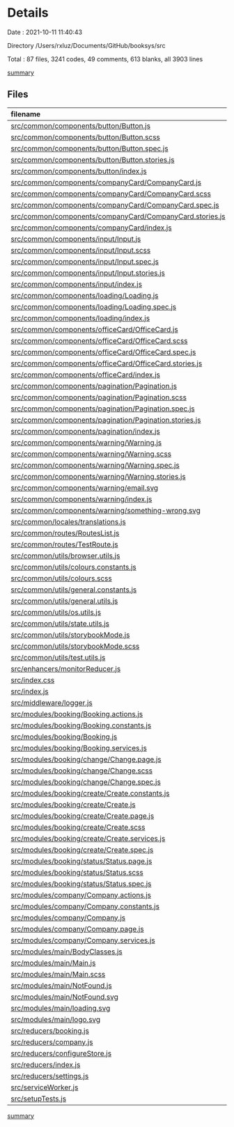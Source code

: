 # Details

Date : 2021-10-11 11:40:43

Directory /Users/rxluz/Documents/GitHub/booksys/src

Total : 87 files,  3241 codes, 49 comments, 613 blanks, all 3903 lines

[summary](results.md)

## Files
| filename | language | code | comment | blank | total |
| :--- | :--- | ---: | ---: | ---: | ---: |
| [src/common/components/button/Button.js](/src/common/components/button/Button.js) | JavaScript | 22 | 0 | 6 | 28 |
| [src/common/components/button/Button.scss](/src/common/components/button/Button.scss) | SCSS | 50 | 0 | 9 | 59 |
| [src/common/components/button/Button.spec.js](/src/common/components/button/Button.spec.js) | JavaScript | 28 | 0 | 5 | 33 |
| [src/common/components/button/Button.stories.js](/src/common/components/button/Button.stories.js) | JavaScript | 33 | 0 | 5 | 38 |
| [src/common/components/button/index.js](/src/common/components/button/index.js) | JavaScript | 3 | 0 | 2 | 5 |
| [src/common/components/companyCard/CompanyCard.js](/src/common/components/companyCard/CompanyCard.js) | JavaScript | 54 | 0 | 7 | 61 |
| [src/common/components/companyCard/CompanyCard.scss](/src/common/components/companyCard/CompanyCard.scss) | SCSS | 136 | 0 | 27 | 163 |
| [src/common/components/companyCard/CompanyCard.spec.js](/src/common/components/companyCard/CompanyCard.spec.js) | JavaScript | 21 | 0 | 4 | 25 |
| [src/common/components/companyCard/CompanyCard.stories.js](/src/common/components/companyCard/CompanyCard.stories.js) | JavaScript | 45 | 0 | 5 | 50 |
| [src/common/components/companyCard/index.js](/src/common/components/companyCard/index.js) | JavaScript | 3 | 0 | 2 | 5 |
| [src/common/components/input/Input.js](/src/common/components/input/Input.js) | JavaScript | 148 | 0 | 13 | 161 |
| [src/common/components/input/Input.scss](/src/common/components/input/Input.scss) | SCSS | 87 | 0 | 15 | 102 |
| [src/common/components/input/Input.spec.js](/src/common/components/input/Input.spec.js) | JavaScript | 51 | 0 | 8 | 59 |
| [src/common/components/input/Input.stories.js](/src/common/components/input/Input.stories.js) | JavaScript | 54 | 0 | 7 | 61 |
| [src/common/components/input/index.js](/src/common/components/input/index.js) | JavaScript | 3 | 0 | 2 | 5 |
| [src/common/components/loading/Loading.js](/src/common/components/loading/Loading.js) | JavaScript | 8 | 0 | 3 | 11 |
| [src/common/components/loading/Loading.spec.js](/src/common/components/loading/Loading.spec.js) | JavaScript | 10 | 0 | 3 | 13 |
| [src/common/components/loading/index.js](/src/common/components/loading/index.js) | JavaScript | 3 | 0 | 2 | 5 |
| [src/common/components/officeCard/OfficeCard.js](/src/common/components/officeCard/OfficeCard.js) | JavaScript | 46 | 0 | 8 | 54 |
| [src/common/components/officeCard/OfficeCard.scss](/src/common/components/officeCard/OfficeCard.scss) | SCSS | 59 | 0 | 16 | 75 |
| [src/common/components/officeCard/OfficeCard.spec.js](/src/common/components/officeCard/OfficeCard.spec.js) | JavaScript | 30 | 0 | 7 | 37 |
| [src/common/components/officeCard/OfficeCard.stories.js](/src/common/components/officeCard/OfficeCard.stories.js) | JavaScript | 27 | 0 | 5 | 32 |
| [src/common/components/officeCard/index.js](/src/common/components/officeCard/index.js) | JavaScript | 3 | 0 | 2 | 5 |
| [src/common/components/pagination/Pagination.js](/src/common/components/pagination/Pagination.js) | JavaScript | 27 | 0 | 5 | 32 |
| [src/common/components/pagination/Pagination.scss](/src/common/components/pagination/Pagination.scss) | SCSS | 56 | 0 | 11 | 67 |
| [src/common/components/pagination/Pagination.spec.js](/src/common/components/pagination/Pagination.spec.js) | JavaScript | 16 | 0 | 3 | 19 |
| [src/common/components/pagination/Pagination.stories.js](/src/common/components/pagination/Pagination.stories.js) | JavaScript | 27 | 0 | 5 | 32 |
| [src/common/components/pagination/index.js](/src/common/components/pagination/index.js) | JavaScript | 3 | 0 | 2 | 5 |
| [src/common/components/warning/Warning.js](/src/common/components/warning/Warning.js) | JavaScript | 49 | 0 | 5 | 54 |
| [src/common/components/warning/Warning.scss](/src/common/components/warning/Warning.scss) | SCSS | 79 | 0 | 12 | 91 |
| [src/common/components/warning/Warning.spec.js](/src/common/components/warning/Warning.spec.js) | JavaScript | 35 | 0 | 6 | 41 |
| [src/common/components/warning/Warning.stories.js](/src/common/components/warning/Warning.stories.js) | JavaScript | 45 | 0 | 5 | 50 |
| [src/common/components/warning/email.svg](/src/common/components/warning/email.svg) | XML | 42 | 0 | 1 | 43 |
| [src/common/components/warning/index.js](/src/common/components/warning/index.js) | JavaScript | 3 | 0 | 2 | 5 |
| [src/common/components/warning/something-wrong.svg](/src/common/components/warning/something-wrong.svg) | XML | 62 | 0 | 1 | 63 |
| [src/common/locales/translations.js](/src/common/locales/translations.js) | JavaScript | 68 | 0 | 1 | 69 |
| [src/common/routes/RoutesList.js](/src/common/routes/RoutesList.js) | JavaScript | 19 | 0 | 6 | 25 |
| [src/common/routes/TestRoute.js](/src/common/routes/TestRoute.js) | JavaScript | 4 | 0 | 2 | 6 |
| [src/common/utils/browser.utils.js](/src/common/utils/browser.utils.js) | JavaScript | 5 | 0 | 4 | 9 |
| [src/common/utils/colours.constants.js](/src/common/utils/colours.constants.js) | JavaScript | 11 | 0 | 2 | 13 |
| [src/common/utils/colours.scss](/src/common/utils/colours.scss) | SCSS | 104 | 0 | 29 | 133 |
| [src/common/utils/general.constants.js](/src/common/utils/general.constants.js) | JavaScript | 18 | 0 | 10 | 28 |
| [src/common/utils/general.utils.js](/src/common/utils/general.utils.js) | JavaScript | 92 | 0 | 27 | 119 |
| [src/common/utils/os.utils.js](/src/common/utils/os.utils.js) | JavaScript | 2 | 0 | 2 | 4 |
| [src/common/utils/state.utils.js](/src/common/utils/state.utils.js) | JavaScript | 7 | 0 | 2 | 9 |
| [src/common/utils/storybookMode.js](/src/common/utils/storybookMode.js) | JavaScript | 36 | 0 | 7 | 43 |
| [src/common/utils/storybookMode.scss](/src/common/utils/storybookMode.scss) | SCSS | 9 | 1 | 2 | 12 |
| [src/common/utils/test.utils.js](/src/common/utils/test.utils.js) | JavaScript | 5 | 0 | 2 | 7 |
| [src/enhancers/monitorReducer.js](/src/enhancers/monitorReducer.js) | JavaScript | 15 | 0 | 6 | 21 |
| [src/index.css](/src/index.css) | CSS | 6 | 0 | 1 | 7 |
| [src/index.js](/src/index.js) | JavaScript | 46 | 0 | 9 | 55 |
| [src/middleware/logger.js](/src/middleware/logger.js) | JavaScript | 4 | 6 | 3 | 13 |
| [src/modules/booking/Booking.actions.js](/src/modules/booking/Booking.actions.js) | JavaScript | 3 | 0 | 2 | 5 |
| [src/modules/booking/Booking.constants.js](/src/modules/booking/Booking.constants.js) | JavaScript | 30 | 0 | 6 | 36 |
| [src/modules/booking/Booking.js](/src/modules/booking/Booking.js) | JavaScript | 92 | 7 | 16 | 115 |
| [src/modules/booking/Booking.services.js](/src/modules/booking/Booking.services.js) | JavaScript | 15 | 0 | 4 | 19 |
| [src/modules/booking/change/Change.page.js](/src/modules/booking/change/Change.page.js) | JavaScript | 128 | 0 | 22 | 150 |
| [src/modules/booking/change/Change.scss](/src/modules/booking/change/Change.scss) | SCSS | 65 | 0 | 15 | 80 |
| [src/modules/booking/change/Change.spec.js](/src/modules/booking/change/Change.spec.js) | JavaScript | 15 | 0 | 3 | 18 |
| [src/modules/booking/create/Create.constants.js](/src/modules/booking/create/Create.constants.js) | JavaScript | 8 | 0 | 3 | 11 |
| [src/modules/booking/create/Create.js](/src/modules/booking/create/Create.js) | JavaScript | 64 | 0 | 16 | 80 |
| [src/modules/booking/create/Create.page.js](/src/modules/booking/create/Create.page.js) | JavaScript | 164 | 0 | 22 | 186 |
| [src/modules/booking/create/Create.scss](/src/modules/booking/create/Create.scss) | SCSS | 56 | 0 | 8 | 64 |
| [src/modules/booking/create/Create.services.js](/src/modules/booking/create/Create.services.js) | JavaScript | 8 | 0 | 2 | 10 |
| [src/modules/booking/create/Create.spec.js](/src/modules/booking/create/Create.spec.js) | JavaScript | 26 | 0 | 4 | 30 |
| [src/modules/booking/status/Status.page.js](/src/modules/booking/status/Status.page.js) | JavaScript | 83 | 0 | 18 | 101 |
| [src/modules/booking/status/Status.scss](/src/modules/booking/status/Status.scss) | SCSS | 126 | 0 | 25 | 151 |
| [src/modules/booking/status/Status.spec.js](/src/modules/booking/status/Status.spec.js) | JavaScript | 32 | 0 | 5 | 37 |
| [src/modules/company/Company.actions.js](/src/modules/company/Company.actions.js) | JavaScript | 3 | 0 | 2 | 5 |
| [src/modules/company/Company.constants.js](/src/modules/company/Company.constants.js) | JavaScript | 13 | 0 | 4 | 17 |
| [src/modules/company/Company.js](/src/modules/company/Company.js) | JavaScript | 69 | 0 | 15 | 84 |
| [src/modules/company/Company.page.js](/src/modules/company/Company.page.js) | JavaScript | 32 | 0 | 7 | 39 |
| [src/modules/company/Company.services.js](/src/modules/company/Company.services.js) | JavaScript | 2 | 0 | 2 | 4 |
| [src/modules/main/BodyClasses.js](/src/modules/main/BodyClasses.js) | JavaScript | 27 | 0 | 13 | 40 |
| [src/modules/main/Main.js](/src/modules/main/Main.js) | JavaScript | 40 | 0 | 10 | 50 |
| [src/modules/main/Main.scss](/src/modules/main/Main.scss) | SCSS | 31 | 0 | 5 | 36 |
| [src/modules/main/NotFound.js](/src/modules/main/NotFound.js) | JavaScript | 18 | 0 | 5 | 23 |
| [src/modules/main/NotFound.svg](/src/modules/main/NotFound.svg) | XML | 63 | 0 | 1 | 64 |
| [src/modules/main/loading.svg](/src/modules/main/loading.svg) | XML | 18 | 0 | 1 | 19 |
| [src/modules/main/logo.svg](/src/modules/main/logo.svg) | XML | 3 | 0 | 1 | 4 |
| [src/reducers/booking.js](/src/reducers/booking.js) | JavaScript | 19 | 0 | 4 | 23 |
| [src/reducers/company.js](/src/reducers/company.js) | JavaScript | 21 | 0 | 4 | 25 |
| [src/reducers/configureStore.js](/src/reducers/configureStore.js) | JavaScript | 30 | 0 | 11 | 41 |
| [src/reducers/index.js](/src/reducers/index.js) | JavaScript | 11 | 0 | 3 | 14 |
| [src/reducers/settings.js](/src/reducers/settings.js) | JavaScript | 8 | 0 | 4 | 12 |
| [src/serviceWorker.js](/src/serviceWorker.js) | JavaScript | 98 | 31 | 13 | 142 |
| [src/setupTests.js](/src/setupTests.js) | JavaScript | 1 | 4 | 1 | 6 |

[summary](results.md)